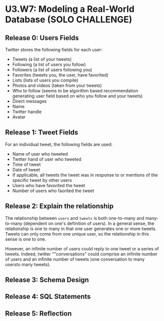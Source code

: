 # U3.W7: Modeling a Real-World Database (SOLO CHALLENGE)

## Release 0: Users Fields
Twitter stores the following fields for each user:
- Tweets (a list of your tweets)
- Following (a list of users you follow)
- Followers (a list of users following you)
- Favorites (tweets you, the user, have favorited)
- Lists (lists of users you compile)
- Photos and videos (taken from your tweets)
- Who to follow (seems to be algorithm based recommendation generating user field based on who you follow and your tweets)
- Direct messages
- Name
- Twitter handle 
- Avatar

## Release 1: Tweet Fields
For an individual tweet, the following fields are used:
- Name of user who tweeted
- Twitter hand of user who tweeted
- Time of tweet
- Date of tweet
- If applicable, all tweets the tweet was in response to or mentions of the specific tweet by other users
- Users who have favorited the tweet
- Number of users who faorited the tweet 

## Release 2: Explain the relationship
The relationship between `users` and `tweets` is both one-to-many and many-to-many (dependent on one's definition of users). In a general sense, the relationship is one to many in that one user generates one or more tweets. Tweets can only come from one unique user, so the relationship in this sense is one to one.

However, an infinite number of users could reply to one tweet or a series of tweets. Indeed, twitter ""conversations" could comprise an infinite number of users and an infinite number of tweets )one conversation to many usersto many tweets).

## Release 3: Schema Design
<!-- Include your image (inline) of your schema -->

## Release 4: SQL Statements
<!-- Include your SQL Statements. How can you make markdown files show blocks of code? -->

## Release 5: Reflection
<!-- Be sure to add your reflection here!!! -->